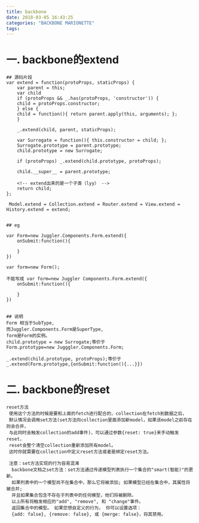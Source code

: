 ```yaml
---
title: backbone
date: 2018-03-05 16:43:25
categories: "BACKBONE MARIONETTE"
tags:
---
```


# **一. backbone的extend**
    ## 源码片段
    var extend = function(protoProps, staticProps) {
        var parent = this;
        var child
        if (protoProps && _.has(protoProps, 'constructor')) {
        child = protoProps.constructor;
        } else {
        child = function(){ return parent.apply(this, arguments); };
        }

        _.extend(child, parent, staticProps);

        var Surrogate = function(){ this.constructor = child; };
        Surrogate.prototype = parent.prototype;
        child.prototype = new Surrogate;

        if (protoProps) _.extend(child.prototype, protoProps);

        child.__super__ = parent.prototype;

        <!-- extend出来的是一个子类（lyy） -->
        return child;
    };

     Model.extend = Collection.extend = Router.extend = View.extend = History.extend = extend;


    ## eg

    var Form=new Juggler.Components.Form.extend({
        onSubmit:function(){

        }
    })

    var form=new Form();

    不能写成 var form=new Juggler Components.Form.extend({
        onSubmit:function(){

        }
    })


    ## 说明
    Form 相当于SubType,
    而Juggler.Components.Form是SuperType,
    form是Form的实例。
    child.prototype = new Surrogate;等价于 
    Form.prototype=new Jugggler.Components.Form;

    _.extend(child.prototype, protoProps);等价于
    _.extend(Form.prototype,{onSubmit:function(){...}})



# **二. backbone的reset**

    reset方法
     使用这个方法的时候是要和上面的fetch进行配合的，collection在fetch到数据之后，
     默认情况会调用set方法(set方法向collection里面添加新model，如果该model之前存在则会合并，
     与此同时会触发collection的add事件)，可以通过参数{reset: true}来手动触发reset，
     reset会整个清空collection重新添加所有model。
     这时你就需要在collection中定义reset方法或者是绑定reset方法。

     注意：set方法实现的行为容易混淆
      backbone文档之set方法：set方法通过传递模型列表执行一个集合的"smart(智能)"的更新。 
      如果列表中的一个模型尚不在集合中，那么它将被添加; 如果模型已经在集合中，其属性将被合并; 
      并且如果集合包含不存在于列表中的任何模型，他们将被删除。 
      以上所有将触发相应的"add", "remove", 和 "change"事件。 
      返回集合中的模型。 如果您想自定义的行为， 你可以设置选项：
      {add: false}, {remove: false}, 或 {merge: false}，将其禁用。
